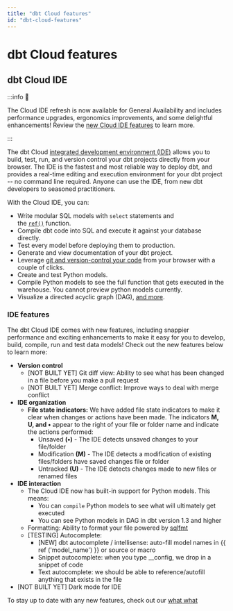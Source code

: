 ```yaml
---
title: "dbt Cloud features"
id: "dbt-cloud-features"
---
```


# dbt Cloud features

## **dbt Cloud IDE**

:::info 📌

The Cloud IDE refresh is now available for General Availability and includes performance upgrades, ergonomics improvements, and some delightful enhancements! Review the [new Cloud IDE features](docs/develop/dbt-cloud-features#ide-features) to learn more.

:::

The dbt Cloud [integrated development environment (IDE)](/docs/develop/develop-in-the-cloud) allows you to build, test, run, and version control your dbt projects directly from your browser. The IDE is the fastest and most reliable way to deploy dbt, and provides a real-time editing and execution environment for your dbt project -- no command line required.  Anyone can use the IDE, from new dbt developers to seasoned practitioners.

With the Cloud IDE, you can:

- Write modular SQL models with `select` statements and the [`ref()`](/docs.getdbt.com/reference/dbt-jinja-functions/ref) function.
- Compile dbt code into SQL and execute it against your database directly.
- Test every model before deploying them to production.
- Generate and view documentation of your dbt project.
- Leverage [git and version-control your code](/docs/collaborate/git/version-control-basics) from your browser with a couple of clicks.
- Create and test Python models.
- Compile Python models to see the full function that gets executed in the warehouse. You cannot preview python models currently.
- Visualize a directed acyclic graph (DAG), [and more](/docs/develop/dbt-cloud-tips).

### IDE features
The dbt Cloud IDE comes with new features, including snappier performance and exciting enhancements to make it easy for you to develop, build, compile, run and test data models!  Check out the new features below to learn more:


- **Version control**
    - [NOT BUILT YET] Git diff view: Ability to see what has been changed in a file before you make a pull request
    - [NOT BUILT YET] Merge conflict: Improve ways to deal with merge conflict
- **IDE organization**
    - **File state indicators:** We have added file state indicators to make it clear when changes or actions have been made. The indicators **M, U, and •** appear to the right of your file or folder name and indicate the actions performed:
        - Unsaved **(•)** - The IDE detects unsaved changes to your file/folder
        - Modification **(M)** - The IDE detects a modification of existing files/folders have saved changes file or folder
        - Untracked **(U)** - The IDE detects changes made to new files or renamed files
- **IDE interaction**
    - The Cloud IDE now has built-in support for Python models. This means:
        - You can `compile` Python models to see what will ultimately get executed
        - You can see Python models in DAG in dbt version 1.3 and higher
    - Formatting: Ability to format your file powered by [sqlfmt](http://sqlfmt.com/)
    - [TESTING] Autocomplete:
        - [NEW] dbt autocomplete / intellisense: auto-fill model names in {{ ref ('model_name') }} or source or macro
        - Snippet autocomplete: when you type __config, we drop in a snippet of code
        - Text autocomplete: we should be able to reference/autofill anything that exists in the file
- [NOT BUILT YET] Dark mode for IDE

To stay up to date with any new features, check out our [what what](url)
